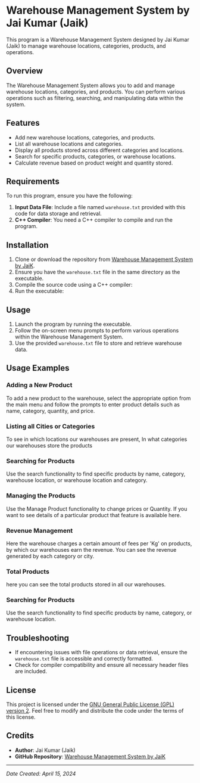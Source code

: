 # Warehouse Management System by Jai Kumar (Jaik)

This program is a Warehouse Management System designed by Jai Kumar (Jaik) to manage warehouse locations, categories, products, and operations.

## Overview

The Warehouse Management System allows you to add and manage warehouse locations, categories, and products. You can perform various operations such as filtering, searching, and manipulating data within the system.

## Features

- Add new warehouse locations, categories, and products.
- List all warehouse locations and categories.
- Display all products stored across different categories and locations.
- Search for specific products, categories, or warehouse locations.
- Calculate revenue based on product weight and quantity stored.

## Requirements

To run this program, ensure you have the following:

1. **Input Data File**: Include a file named `warehouse.txt` provided with this code for data storage and retrieval.
2. **C++ Compiler**: You need a C++ compiler to compile and run the program.

## Installation

1. Clone or download the repository from [Warehouse Management System by JaiK](https://github.com/Jaik8205/Warehouse-Management-System-By-JaiK).
2. Ensure you have the `warehouse.txt` file in the same directory as the executable.
3. Compile the source code using a C++ compiler:
4. Run the executable:


## Usage

1. Launch the program by running the executable.
2. Follow the on-screen menu prompts to perform various operations within the Warehouse Management System.
3. Use the provided `warehouse.txt` file to store and retrieve warehouse data.

## Usage Examples

### Adding a New Product

To add a new product to the warehouse, select the appropriate option from the main menu and follow the prompts to enter product details such as name, category, quantity, and price.

### Listing all Cities or Categories

To see in which locations our warehouses are present, In what categories our warehouses store the products

### Searching for Products

Use the search functionality to find specific products by name, category, warehouse location, or warehouse location and category.

### Managing the Products

Use the Manage Product functionality to change prices or Quantity. If you want to see details of a particular product that feature is available here.

### Revenue Management

Here the warehouse charges a certain amount of fees per 'Kg' on products, by which our warehouses earn the revenue. You can see the revenue generated by each category or city.

### Total Products

here you can see the total products stored in all our warehouses.

### Searching for Products

Use the search functionality to find specific products by name, category, or warehouse location.

## Troubleshooting

- If encountering issues with file operations or data retrieval, ensure the `warehouse.txt` file is accessible and correctly formatted.
- Check for compiler compatibility and ensure all necessary header files are included.

## License

This project is licensed under the [GNU General Public License (GPL) version 2](LICENSE.txt). Feel free to modify and distribute the code under the terms of this license.

## Credits

- **Author**: Jai Kumar (Jaik)
- **GitHub Repository**: [Warehouse Management System by JaiK](https://github.com/Jaik8205/Warehouse-Management-System-By-JaiK)

---

*Date Created: April 15, 2024*
